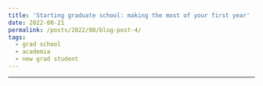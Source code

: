 ```yaml
---
title: 'Starting graduate school: making the most of your first year'
date: 2022-08-21
permalink: /posts/2022/08/blog-post-4/
tags:
  - grad school
  - academia
  - new grad student
---
```



------
